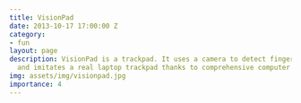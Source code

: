 ```yaml
---
title: VisionPad
date: 2013-10-17 17:00:00 Z
category:
- fun
layout: page
description: VisionPad is a trackpad. It uses a camera to detect finger movements
  and imitates a real laptop trackpad thanks to comprehensive computer vision algorithm.
img: assets/img/visionpad.jpg
importance: 4
---
```


